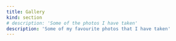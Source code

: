 ```yaml
---
title: Gallery
kind: section
# description: 'Some of the photos I have taken'
description: 'Some of my favourite photos that I have taken'
---
```

